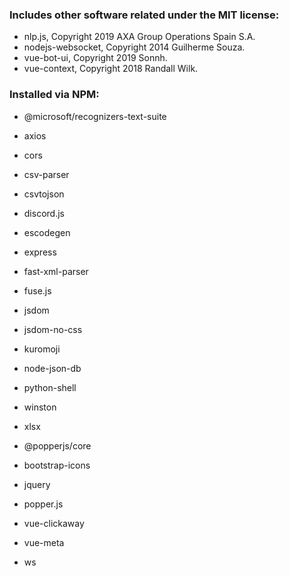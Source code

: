 ### Includes other software related under the MIT license:

 - nlp.js, Copyright 2019 AXA Group Operations Spain S.A.
 - nodejs-websocket, Copyright 2014 Guilherme Souza.
 - vue-bot-ui, Copyright 2019 Sonnh.
 - vue-context, Copyright 2018 Randall Wilk.

### Installed via NPM:

 - @microsoft/recognizers-text-suite
 - axios
 - cors
 - csv-parser
 - csvtojson
 - discord.js
 - escodegen
 - express
 - fast-xml-parser
 - fuse.js
 - jsdom
 - jsdom-no-css
 - kuromoji
 - node-json-db
 - python-shell
 - winston
 - xlsx

 - @popperjs/core
 - bootstrap-icons
 - jquery
 - popper.js
 - vue-clickaway
 - vue-meta
 - ws
